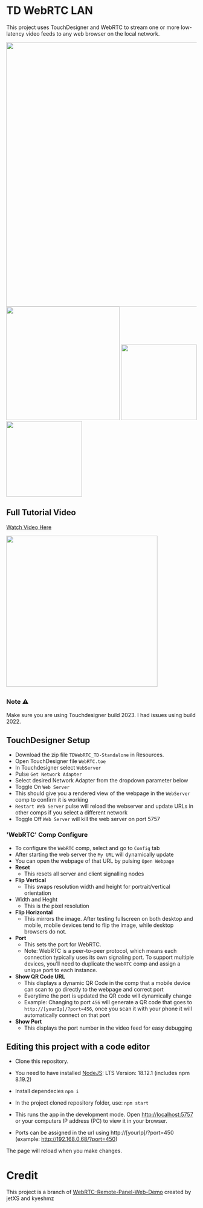 # TD WebRTC LAN

This project uses TouchDesigner and WebRTC to stream one or more low-latency video feeds to any web browser on the local network.


<p float="left">
  <img src="https://github.com/user-attachments/assets/519059d1-6e12-4675-bbab-83451281ff69" width="700" />
<br>  
  <img src="https://github.com/user-attachments/assets/45ff4b84-375e-4ffb-8ca2-fc8af856f006" width="300" /> 
  <img src="https://github.com/user-attachments/assets/8ad108e8-0219-4383-b212-a4daf1ac10ce" width="200" />
  <img src="https://github.com/user-attachments/assets/0676a4bc-8d61-4118-ab31-9f56f45048a9" width="200" />
</p>

## Full Tutorial Video

[Watch Video Here](https://www.youtube.com/watch?v=pt-i3Qb-ODY)

<a href="https://www.youtube.com/watch?v=pt-i3Qb-ODY" target="_blank">
  <img src="https://img.youtube.com/vi/pt-i3Qb-ODY/maxresdefault.jpg" width="400" />
</a>



##

### Note ⚠️
Make sure you are using Touchdesigner build 2023. I had issues using build 2022.

## TouchDesigner Setup

- Download the zip file `TDWebRTC_TD-Standalone` in Resources.
- Open TouchDesigner file `WebRTC.toe`
- In Touchdesigner select `WebServer`
-   Pulse `Get Network Adapter`
-   Select desired Network Adapter from the dropdown parameter below
-   Toggle On `Web Server`
- This should give you a rendered view of the webpage in the `WebServer` comp to confirm it is working
- `Restart Web Server` pulse will reload the webserver and update URLs in other comps if you select a different network 
-   Toggle Off `Web Server` will kill the web server on port 5757

### 'WebRTC' Comp Configure
- To configure the `WebRTC` comp, select and go to `Config` tab
- After starting the web server the `My URL` will dynamically update
-   You can open the webpage of that URL by pulsing `Open Webpage`
- **Reset**
  - This resets all server and client signalling nodes
- **Flip Vertical** 
  - This swaps resolution width and height for portrait/vertical orientation
- Width and Heght
  - This is the pixel resolution
- **Flip Horizontal**
  - This mirrors the image. After testing fullscreen on both desktop and mobile, mobile devices tend to flip the image, while desktop browsers do not.
- **Port**
  - This sets the port for WebRTC. 
  - Note: WebRTC is a peer-to-peer protocol, which means each connection typically uses its own signaling port. To support multiple devices, you’ll need to duplicate the `WebRTC` comp and assign a unique port to each instance.
- **Show QR Code URL**
  - This displays a dynamic QR Code in the comp that a mobile device can scan to go directly to the webpage and correct port
  - Everytime the port is updated the QR code will dynamically change 
  - Example: Changing to port `456` will generate a QR code that goes to `http://[yourIp]/?port=456`, once you scan it with your phone it will automatically connect on that port
- **Show Port**
  - This displays the port number in the video feed for easy debugging
 
## Editing this project with a code editor

- Clone this repository.

- You need to have installed [NodeJS](https://nodejs.org/en/): LTS Version: 18.12.1 (includes npm 8.19.2)

- Install dependecies `npm i`

- In the project cloned repository folder, use:
`npm start`

- This runs the app in the development mode.
Open [http://localhost:5757](http://localhost:5757) or your computers IP address (PC) to view it in your browser.

- Ports can be assigned in the url using http://[yourIp]/?port=450 (example: http://192.168.0.68/?port=450)

The page will reload when you make changes.

# Credit

This project is a branch of [WebRTC-Remote-Panel-Web-Demo](https://github.com/TouchDesigner/WebRTC-Remote-Panel-Web-Demo) created by jetXS and kyeshmz
